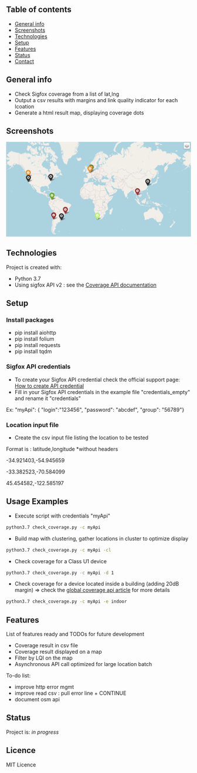 ## Table of contents
* [General info](#general-info)
* [Screenshots](#screenshots)
* [Technologies](#technologies)
* [Setup](#setup)
* [Features](#features)
* [Status](#status)
* [Contact](#contact)

## General info
* Check Sigfox coverage from a list of lat,lng
* Output a csv results with margins and link quality indicator for each lcoation
* Generate a html result map, displaying coverage dots

## Screenshots
![Map result](./map_result.JPG)

## Technologies
Project is created with:
* Python 3.7
* Using sigfox API v2 : see the [Coverage API documentation](https://support.sigfox.com/apidocs#tag/Coverages)

## Setup
### Install packages
* pip install aiohttp
* pip install folium
* pip install requests
* pip install tqdm

### Sigfox API credentials
* To create your Sigfox API credential check the official support page: [How to create API credential](https://support.sigfox.com/docs/api-credential-creation)
* Fill in your Sigfox API credentials in the example file "credentials_empty" and rename it "credentials"

Ex: "myApi": { "login":"123456", "password": "abcdef", "group": "56789"}

### Location input file
* Create the csv input file listing the location to be tested

Format is : latitude,longitude     *without headers

-34.921403,-54.945659

-33.382523,-70.584099

45.454582,-122.585197


## Usage Examples

* Execute script with credentials "myApi"
```bash
python3.7 check_coverage.py -c myApi
```
* Build map with clustering, gather locations in cluster to optimize display
```bash
python3.7 check_coverage.py -c myApi -cl
```

* Check coverage for a Class U1 device
```bash
python3.7 check_coverage.py -c myApi -d 1
```

* Check coverage for a device located inside a building (adding 20dB margin) => check the [global coverage api article](https://support.sigfox.com/docs/global-coverage-api) for more details
```bash
python3.7 check_coverage.py -c myApi -e indoor
```

## Features
List of features ready and TODOs for future development
* Coverage result in csv file
* Coverage result displayed on a map
* Filter by LQI on the map
* Asynchronous API call optimized for large location batch

To-do list:
* improve http error mgmt
* improve read csv : pull error line + CONTINUE
* document osm api

## Status
Project is: _in progress_

## Licence
MIT Licence
